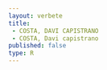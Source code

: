 ```yaml
---
layout: verbete
title:
 - COSTA, DAVI CAPISTRANO
 - COSTA, Davi capistrano
published: false
type: R
---
```


